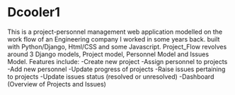 # Dcooler1

This is a project-personnel management web application modelled on the work flow of an Engineering company I worked in some years back.
built with Python/Django, Html/CSS and some Javascript.
Project_Flow revolves around 3 Django models, Project model, Personnel Model and Issues Model. 
Features include:
-Create new project
-Assign personnel to projects
-Add new personnel
-Update progress of projects
-Raise issues pertaining to projects 
-Update issues status (resolved or unresolved)
-Dashboard (Overview of Projects and Issues)

